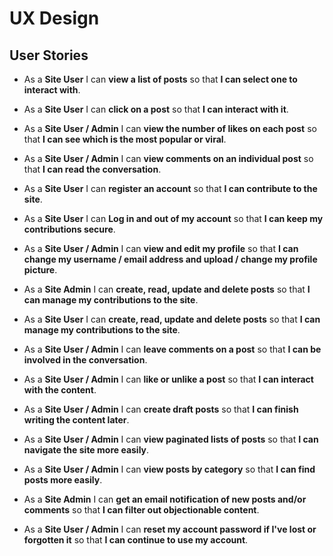 # UX Design

## User Stories

- As a **Site User** I can **view a list of posts** so that **I can select one to interact with**.

- As a **Site User** I can **click on a post** so that **I can interact with it**.

- As a **Site User / Admin** I can **view the number of likes on each post** so that **I can see which is the most popular or viral**.

- As a **Site User / Admin** I can **view comments on an individual post** so that **I can read the conversation**.

- As a **Site User** I can **register an account** so that **I can contribute to the site**.

- As a **Site User** I can **Log in and out of my account** so that **I can keep my contributions secure**.

- As a **Site User / Admin** I can **view and edit my profile** so that **I can change my username / email address and upload / change my profile picture**.

- As a **Site Admin** I can **create, read, update and delete posts** so that **I can manage my contributions to the site**.

- As a **Site User** I can **create, read, update and delete posts** so that **I can manage my contributions to the site**.

- As a **Site User / Admin** I can **leave comments on a post** so that **I can be involved in the conversation**.

- As a **Site User / Admin** I can **like or unlike a post** so that **I can interact with the content**.

- As a **Site User / Admin** I can **create draft posts** so that **I can finish writing the content later**.

- As a **Site User / Admin** I can **view paginated lists of posts** so that **I can navigate the site more easily**.

- As a **Site User / Admin** I can **view posts by category** so that **I can find posts more easily**.

- As a **Site Admin** I can **get an email notification of new posts and/or comments** so that **I can filter out objectionable content**.

- As a **Site User / Admin** I can **reset my account password if I've lost or forgotten it** so that **I can continue to use my account**.

